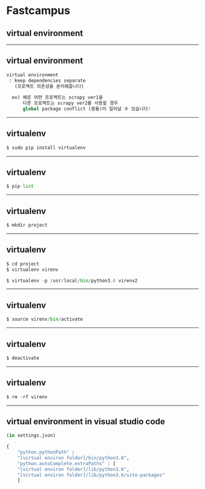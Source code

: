 # Fastcampus 
## virtual environment

---
## virtual environment

```python
virtual environment
 : keep dependencies separate
   (프로젝트 의존성을 분리해줍니다)
   
  ex) 예로 어떤 프로젝트는 scrapy ver1을
      다른 프로젝트는 scrapy ver2를 사용할 경우 
      global package conflict (충돌)이 일어날 수 있습니다!
```

---
## virtualenv

```python
$ sudo pip install virtualenv
```

---
## virtualenv

```python
$ pip list
```

---
## virtualenv

```python
$ mkdir project
```

---
## virtualenv

```python
$ cd project
$ virtualenv virenv

$ virtualenv -p /usr/local/bin/python3.6 virenv2
```

---
## virtualenv

```python
$ source virenv/bin/activate
```

---
## virtualenv

```python
$ deactivate
```

---
## virtualenv

```python
$ rm -rf virenv
```

---
## virtual environment in visual studio code

```python
(in settings.json)

{
    "python.pythonPath" : 
    "[virtual environ folder]/bin/python3.6",
    "python.autoComplete.extraPaths" : [
    "[virtual environ folder]/lib/python3.6",
    "[virtual environ folder]/lib/python3.6/site-packages"
    ]

```











